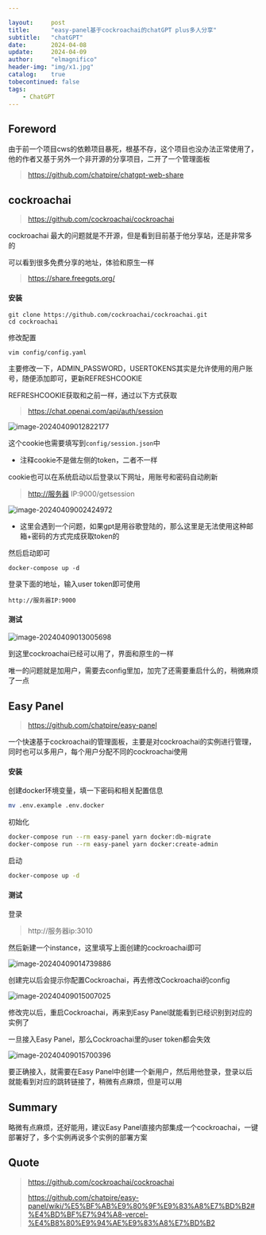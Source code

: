 ```yaml
---

layout:     post
title:      "easy-panel基于cockroachai的chatGPT plus多人分享"
subtitle:   "chatGPT"
date:       2024-04-08
update:     2024-04-09
author:     "elmagnifico"
header-img: "img/x1.jpg"
catalog:    true
tobecontinued: false
tags:
    - ChatGPT
---
```


## Foreword

由于前一个项目cws的依赖项目暴死，根基不存，这个项目也没办法正常使用了，他的作者又基于另外一个非开源的分享项目，二开了一个管理面板

> https://github.com/chatpire/chatgpt-web-share



## cockroachai

> https://github.com/cockroachai/cockroachai

cockroachai 最大的问题就是不开源，但是看到目前基于他分享站，还是非常多的



可以看到很多免费分享的地址，体验和原生一样

> https://share.freegpts.org/



#### 安装

```
git clone https://github.com/cockroachai/cockroachai.git
cd cockroachai
```



修改配置

```
vim config/config.yaml
```

主要修改一下，ADMIN_PASSWORD，USERTOKENS其实是允许使用的用户账号，随便添加即可，更新REFRESHCOOKIE

REFRESHCOOKIE获取和之前一样，通过以下方式获取

> https://chat.openai.com/api/auth/session

![image-20240409012822177](https://img.elmagnifico.tech/static/upload/elmagnifico/202404090128221.png)

这个cookie也需要填写到`config/session.json`中

- 注释cookie不是做左侧的token，二者不一样



cookie也可以在系统启动以后登录以下网址，用账号和密码自动刷新

> [http://服务器](http://xn--zfru1ggxt/) IP:9000/getsession

![image-20240409002424972](https://img.elmagnifico.tech/static/upload/elmagnifico/202404090024060.png)

- 这里会遇到一个问题，如果gpt是用谷歌登陆的，那么这里是无法使用这种邮箱+密码的方式完成获取token的



然后启动即可

```
docker-compose up -d
```



登录下面的地址，输入user token即可使用

```
http://服务器IP:9000
```



#### 测试

![image-20240409013005698](https://img.elmagnifico.tech/static/upload/elmagnifico/202404090130729.png)

到这里cockroachai已经可以用了，界面和原生的一样

唯一的问题就是加用户，需要去config里加，加完了还需要重启什么的，稍微麻烦了一点



## Easy Panel

> https://github.com/chatpire/easy-panel

一个快速基于cockroachai的管理面板，主要是对cockroachai的实例进行管理，同时也可以多用户，每个用户分配不同的cockroachai使用



#### 安装

创建docker环境变量，填一下密码和相关配置信息

```sh
mv .env.example .env.docker
```



初始化

```sh
docker-compose run --rm easy-panel yarn docker:db-migrate
docker-compose run --rm easy-panel yarn docker:create-admin
```



启动

```sh
docker-compose up -d
```



#### 测试

登录

> http://服务器ip:3010

然后新建一个instance，这里填写上面创建的cockroachai即可

![image-20240409014739886](https://img.elmagnifico.tech/static/upload/elmagnifico/202404090147946.png)

创建完以后会提示你配置Cockroachai，再去修改Cockroachai的config



![image-20240409015007025](https://img.elmagnifico.tech/static/upload/elmagnifico/202404090150056.png)

修改完以后，重启Cockroachai，再来到Easy Panel就能看到已经识别到对应的实例了



一旦接入Easy Panel，那么Cockroachai里的user token都会失效

![image-20240409015700396](https://img.elmagnifico.tech/static/upload/elmagnifico/202404090157448.png)

要正确接入，就需要在Easy Panel中创建一个新用户，然后用他登录，登录以后就能看到对应的跳转链接了，稍微有点麻烦，但是可以用



## Summary

略微有点麻烦，还好能用，建议Easy Panel直接内部集成一个cockroachai，一键部署好了，多个实例再说多个实例的部署方案



## Quote

> https://github.com/cockroachai/cockroachai
>
> https://github.com/chatpire/easy-panel/wiki/%E5%BF%AB%E9%80%9F%E9%83%A8%E7%BD%B2#%E4%BD%BF%E7%94%A8-vercel-%E4%B8%80%E9%94%AE%E9%83%A8%E7%BD%B2
